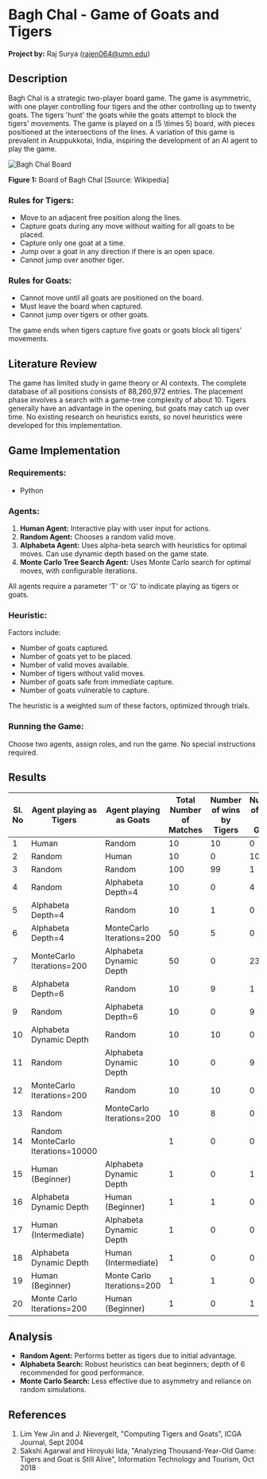 # Bagh Chal - Game of Goats and Tigers

**Project by:** Raj Surya (rajen064@umn.edu)

## Description

Bagh Chal is a strategic two-player board game. The game is asymmetric, with one player controlling four tigers and the other controlling up to twenty goats. The tigers 'hunt' the goats while the goats attempt to block the tigers' movements. The game is played on a \(5 \times 5\) board, with pieces positioned at the intersections of the lines. A variation of this game is prevalent in Aruppukkotai, India, inspiring the development of an AI agent to play the game.

![Bagh Chal Board](https://cdn.mathpix.com/cropped/2024_09_13_4257841470e173eef080g-1.jpg?height=321&width=424&top_left_y=816&top_left_x=816)

**Figure 1:** Board of Bagh Chal [Source: Wikipedia]

### Rules for Tigers:
- Move to an adjacent free position along the lines.
- Capture goats during any move without waiting for all goats to be placed.
- Capture only one goat at a time.
- Jump over a goat in any direction if there is an open space.
- Cannot jump over another tiger.

### Rules for Goats:
- Cannot move until all goats are positioned on the board.
- Must leave the board when captured.
- Cannot jump over tigers or other goats.

The game ends when tigers capture five goats or goats block all tigers' movements.

## Literature Review

The game has limited study in game theory or AI contexts. The complete database of all positions consists of 88,260,972 entries. The placement phase involves a search with a game-tree complexity of about 10. Tigers generally have an advantage in the opening, but goats may catch up over time. No existing research on heuristics exists, so novel heuristics were developed for this implementation.

## Game Implementation

### Requirements:
- Python

### Agents:
1. **Human Agent:** Interactive play with user input for actions.
2. **Random Agent:** Chooses a random valid move.
3. **Alphabeta Agent:** Uses alpha-beta search with heuristics for optimal moves. Can use dynamic depth based on the game state.
4. **Monte Carlo Tree Search Agent:** Uses Monte Carlo search for optimal moves, with configurable iterations.

All agents require a parameter 'T' or 'G' to indicate playing as tigers or goats.

### Heuristic:
Factors include:
- Number of goats captured.
- Number of goats yet to be placed.
- Number of valid moves available.
- Number of tigers without valid moves.
- Number of goats safe from immediate capture.
- Number of goats vulnerable to capture.

The heuristic is a weighted sum of these factors, optimized through trials.

### Running the Game:
Choose two agents, assign roles, and run the game. No special instructions required.

## Results
| Sl. No | Agent playing as Tigers            | Agent playing as Goats             | Total Number of Matches | Number of wins by Tigers | Number of wins by Goats | Number of draws | Average time per match (seconds) |
|--------|------------------------------------|------------------------------------|-------------------------|--------------------------|-------------------------|----------------|----------------------------------|
| 1      | Human                              | Random                             | 10                      | 10                       | 0                       | 0              | NA                               |
| 2      | Random                             | Human                              | 10                      | 0                        | 10                      | 0              | NA                               |
| 3      | Random                             | Random                             | 100                     | 99                       | 1                       | 0              | 0.44                             |
| 4      | Random                             | Alphabeta Depth=4                  | 10                      | 0                        | 4                       | 6              | 5.62                             |
| 5      | Alphabeta Depth=4                  | Random                             | 10                      | 1                        | 0                       | 9              | 7.78                             |
| 6      | Alphabeta Depth=4                  | MonteCarlo Iterations=200          | 50                      | 5                        | 0                       | 45             | 13.47                            |
| 7      | MonteCarlo Iterations=200          | Alphabeta Dynamic Depth            | 50                      | 0                        | 23                      | 27             | 57.20                            |
| 8      | Alphabeta Depth=6                  | Random                             | 10                      | 9                        | 1                       | 1              | 79.24                            |
| 9      | Random                             | Alphabeta Depth=6                  | 10                      | 0                        | 9                       | 1              | 225.79                           |
| 10     | Alphabeta Dynamic Depth            | Random                             | 10                      | 10                       | 0                       | 0              | 40.35                            |
| 11     | Random                             | Alphabeta Dynamic Depth            | 10                      | 0                        | 9                       | 1              | 9.33                             |
| 12     | MonteCarlo Iterations=200          | Random                             | 10                      | 10                       | 0                       | 0              | 10.6                             |
| 13     | Random                             | MonteCarlo Iterations=200          | 10                      | 8                        | 0                       | 2              | 10.15                            |
| 14     | Random MonteCarlo Iterations=10000 |                                    | 1                       | 0                        | 0                       | 1              | 315.6                            |
| 15     | Human (Beginner)                   | Alphabeta Dynamic Depth            | 1                       | 0                        | 1                       | 0              | NA                               |
| 16     | Alphabeta Dynamic Depth            | Human (Beginner)                   | 1                       | 1                        | 0                       | 0              | NA                               |
| 17     | Human (Intermediate)               | Alphabeta Dynamic Depth            | 1                       | 0                        | 0                       | 1              | NA                               |
| 18     | Alphabeta Dynamic Depth            | Human (Intermediate)               | 1                       | 0                        | 0                       | 1              | NA                               |
| 19     | Human (Beginner)                   | Monte Carlo Iterations=200         | 1                       | 1                        | 0                       | 0              | NA                               |
| 20     | Monte Carlo Iterations=200         | Human (Beginner)                   | 1                       | 0                        | 1                       | 0              | NA                               |
## Analysis

- **Random Agent:** Performs better as tigers due to initial advantage.
- **Alphabeta Search:** Robust heuristics can beat beginners; depth of 6 recommended for good performance.
- **Monte Carlo Search:** Less effective due to asymmetry and reliance on random simulations.

## References
1. Lim Yew Jin and J. Nievergelt, "Computing Tigers and Goats", ICGA Journal, Sept 2004
2. Sakshi Agarwal and Hiroyuki Iida, "Analyzing Thousand-Year-Old Game: Tigers and Goat is Still Alive", Information Technology and Tourism, Oct 2018
